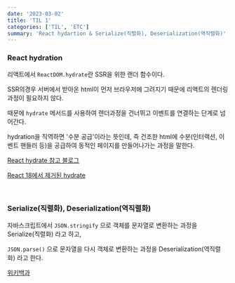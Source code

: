 ```yaml
---
date: '2023-03-02'
title: 'TIL 1'
categories: ['TIL', 'ETC']
summary: 'React hydartion & Serialize(직렬화), Deserialization(역직렬화)'
---
```


### React hydration

리액트에서 `ReactDOM.hydrate`란 SSR을 위한 랜더 함수이다.

SSR의경우 서버에서 받아온 html이 먼저 브라우저에 그려지기 때문에 리액트의 렌더링 과정이 필요하지 않다.

때문에 `hydrate` 메서드를 사용하여 렌더과정을 건너뛰고 이벤트를 연결하는 단계로 넘어간다.

hydration을 직역하면 '수분 공급'이라는 뜻인데, 즉 건조한 html에 수분(인터랙션, 이벤트 핸들러 등)을 공급하여 동적인 페이지를 만들어나가는 과정을 말한다.

[React hydrate 참고 블로그](https://simsimjae.tistory.com/389)

[React 18에서 제거된 hydrate](https://velog.io/@chltjdrhd777/React-hydration%EC%9D%B4%EB%9E%80-root%EB%9E%80)

<br/>

### Serialize(직렬화), Deserialization(역직렬화)

자바스크립트에서 `JSON.stringify` 으로 객체를 문자열로 변환하는 과정을 Serialize(직렬화) 라고 하고,

`JSON.parse()` 으로 문자열을 다시 객체로 변환하는 과정을 Deserialization(역직렬화) 라고 한다.

[위키백과](https://ko.wikipedia.org/wiki/%EC%A7%81%EB%A0%AC%ED%99%94)
